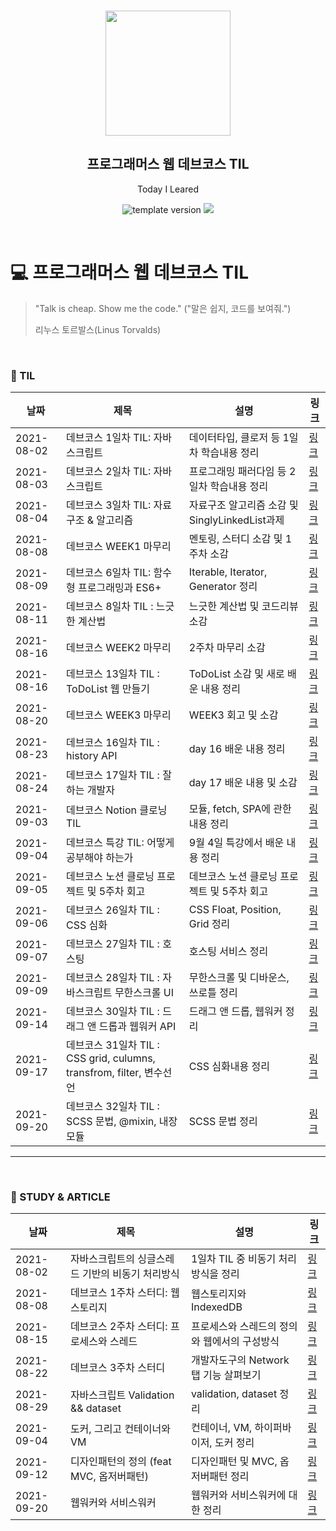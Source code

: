<br/>
<p align="middle" >
  <img width="200px;" src="./src/images/prgms-logo.png"/>
</p>
<h2 align="middle">프로그래머스 웹 데브코스 TIL</h2>
<p align="middle">Today I Leared</p>
<p align="middle">
  <img src="https://img.shields.io/badge/version-1.0.0-blue?style=flat-square" alt="template version"/>
  <img src="https://img.shields.io/badge/language-md-md.svg?style=flat-square"/>
</p>

<p align="middle">
  <!-- <a href="#">☕ 블로그 링크</a> -->  
</p>

<br/>

# 💻 프로그래머스 웹 데브코스 TIL

> "Talk is cheap. Show me the code."
> ("말은 쉽지, 코드를 보여줘.")
>
> 리누스 토르발스(Linus Torvalds)

<br/>

### 📝 TIL

|날짜|제목|설명|링크|
|---|---|---|---|
|2021-08-02|데브코스 1일차 TIL: 자바스크립트|데이터타입, 클로저 등 1일차 학습내용 정리|[링크](https://velog.io/@te-ing/%EB%8D%B0%EB%B8%8C%EC%BD%94%EC%8A%A4-1%EC%9D%BC%EC%B0%A8-TIL-%EC%9E%90%EB%B0%94%EC%8A%A4%ED%81%AC%EB%A6%BD%ED%8A%B8)|
|2021-08-03|데브코스 2일차 TIL: 자바스크립트|프로그래밍 패러다임 등 2일차 학습내용 정리|[링크](https://velog.io/@te-ing/%EB%8D%B0%EB%B8%8C%EC%BD%94%EC%8A%A4-2%EC%9D%BC%EC%B0%A8-TIL-%EC%9E%90%EB%B0%94%EC%8A%A4%ED%81%AC%EB%A6%BD%ED%8A%B8)|
|2021-08-04|데브코스 3일차 TIL: 자료구조 & 알고리즘|자료구조 알고리즘 소감 및 SinglyLinkedList과제|[링크](https://velog.io/@te-ing/%EB%8D%B0%EB%B8%8C%EC%BD%94%EC%8A%A4-3%EC%9D%BC%EC%B0%A8-TIL-%EC%9E%90%EB%A3%8C%EA%B5%AC%EC%A1%B0-%EC%95%8C%EA%B3%A0%EB%A6%AC%EC%A6%98)|
|2021-08-08|데브코스 WEEK1 마무리|멘토링, 스터디 소감 및 1주차 소감|[링크](https://velog.io/@te-ing/%EB%8D%B0%EB%B8%8C%EC%BD%94%EC%8A%A4-WEEK1-%EB%A7%88%EB%AC%B4%EB%A6%AC)|
|2021-08-09|데브코스 6일차 TIL: 함수형 프로그래밍과 ES6+|Iterable, Iterator, Generator 정리|[링크](https://velog.io/@te-ing/%EB%8D%B0%EB%B8%8C%EC%BD%94%EC%8A%A4-6%EC%9D%BC%EC%B0%A8-TIL-%ED%95%A8%EC%88%98%ED%98%95-%ED%94%84%EB%A1%9C%EA%B7%B8%EB%9E%98%EB%B0%8D%EA%B3%BC-ES6)|
|2021-08-11|데브코스 8일차 TIL : 느긋한 계산법|느긋한 계산법 및 코드리뷰 소감|[링크](https://velog.io/@te-ing/%EB%8D%B0%EB%B8%8C%EC%BD%94%EC%8A%A4-8%EC%9D%BC%EC%B0%A8-TIL-%EB%8A%90%EA%B8%8B%ED%95%9C-%EA%B3%84%EC%82%B0%EB%B2%95)|
|2021-08-16|데브코스 WEEK2 마무리|2주차 마무리 소감| [링크](https://velog.io/@te-ing/%EB%8D%B0%EB%B8%8C%EC%BD%94%EC%8A%A4-WEEK2-%EB%A7%88%EB%AC%B4%EB%A6%AC) |
|2021-08-16|데브코스 13일차 TIL : ToDoList 웹 만들기|ToDoList 소감 및 새로 배운 내용 정리|[링크](https://velog.io/@te-ing/%EB%8D%B0%EB%B8%8C%EC%BD%94%EC%8A%A4-13%EC%9D%BC%EC%B0%A8-TIL-ToDoList-%EC%9B%B9-%EB%A7%8C%EB%93%A4%EA%B8%B0)|
|2021-08-20|데브코스 WEEK3 마무리|WEEK3 회고 및 소감|[링크](https://velog.io/@te-ing/%EB%8D%B0%EB%B8%8C%EC%BD%94%EC%8A%A4-WEEK3-%EB%A7%88%EB%AC%B4%EB%A6%AC)|
|2021-08-23|데브코스 16일차 TIL : history API|day 16 배운 내용 정리|[링크](https://velog.io/@te-ing/%EB%8D%B0%EB%B8%8C%EC%BD%94%EC%8A%A4-16%EC%9D%BC%EC%B0%A8-TIL-history-API)|
|2021-08-24|데브코스 17일차 TIL : 잘하는 개발자|day 17 배운 내용 및 소감|[링크](https://velog.io/@te-ing/%EB%8D%B0%EB%B8%8C%EC%BD%94%EC%8A%A4-17%EC%9D%BC%EC%B0%A8-TIL)|
|2021-09-03|데브코스 Notion 클로닝 TIL|모듈, fetch, SPA에 관한 내용 정리|[링크](https://velog.io/@te-ing/%EB%8D%B0%EB%B8%8C%EC%BD%94%EC%8A%A4-Notion-%ED%81%B4%EB%A1%9C%EB%8B%9D-%EA%B8%B0%EB%B3%B8%EC%9D%B4-%EC%A4%91%EC%9A%94%ED%95%98%EB%8B%A4)|
|2021-09-04|데브코스 특강 TIL: 어떻게 공부해야 하는가|9월 4일 특강에서 배운 내용 정리|[링크](https://velog.io/@te-ing/%EB%8D%B0%EB%B8%8C%EC%BD%94%EC%8A%A4-9.4-%ED%8A%B9%EA%B0%95-TIL)|
|2021-09-05|데브코스 노션 클로닝 프로젝트 및 5주차 회고|데브코스 노션 클로닝 프로젝트 및 5주차 회고|[링크](https://velog.io/@te-ing/%EB%8D%B0%EB%B8%8C%EC%BD%94%EC%8A%A4-%EB%85%B8%EC%85%98-%ED%81%B4%EB%A1%9C%EB%8B%9D-%ED%94%84%EB%A1%9C%EC%A0%9D%ED%8A%B8-%EB%B0%8F-4%EC%A3%BC%EC%B0%A8-%ED%9A%8C%EA%B3%A0)|
|2021-09-06|데브코스 26일차 TIL : CSS 심화|CSS Float, Position, Grid 정리|[링크](https://velog.io/@te-ing/%EB%8D%B0%EB%B8%8C%EC%BD%94%EC%8A%A4-26%EC%9D%BC%EC%B0%A8-TIL-CSS-%EC%8B%AC%ED%99%94)|
|2021-09-07|데브코스 27일차 TIL : 호스팅|호스팅 서비스 정리|[링크](https://velog.io/@te-ing/%EB%8D%B0%EB%B8%8C%EC%BD%94%EC%8A%A4-27%EC%9D%BC%EC%B0%A8-TIL-%ED%98%B8%EC%8A%A4%ED%8C%85)|
|2021-09-09|데브코스 28일차 TIL : 자바스크립트 무한스크롤 UI|무한스크롤 및 디바운스, 쓰로틀 정리|[링크](https://velog.io/@te-ing/%EB%8D%B0%EB%B8%8C%EC%BD%94%EC%8A%A4-28%EC%9D%BC%EC%B0%A8-TIL-%EC%9E%90%EB%B0%94%EC%8A%A4%ED%81%AC%EB%A6%BD%ED%8A%B8-%EB%AC%B4%ED%95%9C%EC%8A%A4%ED%81%AC%EB%A1%A4-UI)|
|2021-09-14|데브코스 30일차 TIL : 드래그 앤 드롭과 웹워커 API|드래그 앤 드롭, 웹워커 정리|[링크](https://velog.io/@te-ing/%EB%8D%B0%EB%B8%8C%EC%BD%94%EC%8A%A4-day30-%EB%93%9C%EB%9E%98%EA%B7%B8-%EC%95%A4-%EB%93%9C%EB%A1%AD%EA%B3%BC-%EC%9B%B9%EC%9B%8C%EC%BB%A4-API)|
|2021-09-17|데브코스 31일차 TIL : CSS grid, culumns, transfrom, filter, 변수선언|CSS 심화내용 정리|[링크](https://velog.io/@te-ing/%EB%8D%B0%EB%B8%8C%EC%BD%94%EC%8A%A4-31%EC%9D%BC%EC%B0%A8-TIL-CSS%EC%8B%AC%ED%99%94)|
|2021-09-20|데브코스 32일차 TIL : SCSS 문법, @mixin, 내장모듈|SCSS 문법 정리|[링크](https://velog.io/@te-ing/%EB%8D%B0%EB%B8%8C%EC%BD%94%EC%8A%A4-32%EC%9D%BC%EC%B0%A8-TIL-SCSS-%EB%AC%B8%EB%B2%95-mixin-%EB%82%B4%EC%9E%A5%EB%AA%A8%EB%93%88)|
---
<br>

### 📝 STUDY & ARTICLE

|날짜|제목|설명|링크|
|---|---|---|---|
|2021-08-02|자바스크립트의 싱글스레드 기반의 비동기 처리방식|1일차 TIL 중 비동기 처리방식을 정리 |[링크](https://velog.io/@te-ing/What-the-heck-is-the-event-loop-anyway)|
|2021-08-08|데브코스 1주차 스터디: 웹 스토리지|웹스토리지와 IndexedDB|[링크](https://velog.io/@te-ing/%EB%8D%B0%EB%B8%8C%EC%BD%94%EC%8A%A4-1%EC%A3%BC%EC%B0%A8-%EC%8A%A4%ED%84%B0%EB%94%94-%EC%9B%B9-%EC%8A%A4%ED%86%A0%EB%A6%AC%EC%A7%80)|
|2021-08-15| 데브코스 2주차 스터디: 프로세스와 스레드 | 프로세스와 스레드의 정의와 웹에서의 구성방식 | [링크](https://velog.io/@te-ing/%EB%8D%B0%EB%B8%8C%EC%BD%94%EC%8A%A4-1%EC%A3%BC%EC%B0%A8-%EC%8A%A4%ED%84%B0%EB%94%94-%ED%94%84%EB%A1%9C%EC%84%B8%EC%8A%A4%EC%99%80-%EC%8A%A4%EB%A0%88%EB%93%9C) |
|2021-08-22|데브코스 3주차 스터디|개발자도구의 Network탭 기능 살펴보기|[링크](https://velog.io/@te-ing/%EA%B0%9C%EB%B0%9C%EC%9E%90%EB%8F%84%EA%B5%AC-Network%ED%83%AD-%EC%B4%9D%EC%A0%95%EB%A6%AC)|
|2021-08-29|자바스크립트 Validation && dataset|validation, dataset 정리|[링크](https://velog.io/@te-ing/%EC%9E%90%EB%B0%94%EC%8A%A4%ED%81%AC%EB%A6%BD%ED%8A%B8-Validation-%EA%B3%BC-dataset)|
|2021-09-04|도커, 그리고 컨테이너와 VM|컨테이너, VM, 하이퍼바이저, 도커 정리|[링크](https://velog.io/@te-ing/%EB%8F%84%EC%BB%A4%EC%99%80-%EC%BB%A8%ED%85%8C%EC%9D%B4%EB%84%88-VM)|
|2021-09-12|디자인패턴의 정의 (feat MVC, 옵저버패턴)|디자인패턴 및 MVC, 옵저버패턴 정리|[링크](https://velog.io/@te-ing/%EC%9E%90%EB%B0%94%EC%8A%A4%ED%81%AC%EB%A6%BD%ED%8A%B8-%EB%94%94%EC%9E%90%EC%9D%B8%ED%8C%A8%ED%84%B4)|
|2021-09-20|웹워커와 서비스워커|웹워커와 서비스워커에 대한 정리|[링크](https://velog.io/@te-ing/%EC%9B%B9%EC%9B%8C%EC%BB%A4%EC%99%80-%EC%84%9C%EB%B9%84%EC%8A%A4%EC%9B%8C%EC%BB%A4)|